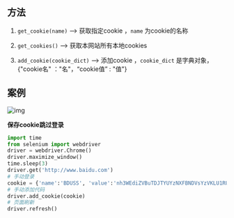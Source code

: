 ## 方法

1. `get_cookie(name)` --> 获取指定cookie ，`name` 为cookie的名称 

2. `get_cookies()` --> 获取本网站所有本地cookies 

3. `add_cookie(cookie_dict)` --> 添加cookie ，`cookie_dict` 是字典对象，{"cookie名" ："名"，“cookie值” : "值"}



## 案例 

![img](C:\Users\Bosco\Desktop\GitHub\Selenium\img\817.jpg)

**保存cookie跳过登录**

```python
import time
from selenium import webdriver
driver = webdriver.Chrome()
driver.maximize_window()
time.sleep(3)
driver.get('http://www.baidu.com')
# 手动登录
cookie = {'name':'BDUSS', 'value':'nh3WEdiZVBuTDJTYUYzNXFBNDVsYzVKLU1RUTBBTFJ3NGZuUUdUb2VOUHU3SWhpRUFBQUFBJCQAAAAAAAAAAAEAAAAKlY2Zxt~Uws~CtcS6otfTAAAAAAAAAAAAAAAAAAAAAAAAAAAAAAAAAAAAAAAAAAAAAAAAAAAAAAAAAAAAAAAAAAAAAO5fYWLuX2FiY'}
# 手动添加代码
driver.add_cookie(cookie)
# 页面刷新
driver.refresh()
```